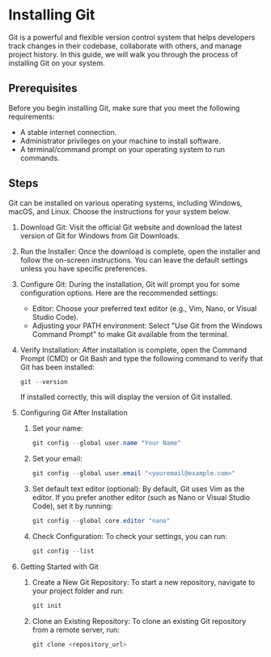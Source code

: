 # Installing Git

Git is a powerful and flexible version control system that helps developers track changes in their codebase, collaborate with others, and manage project history. In this guide, we will walk you through the process of installing Git on your system.

## Prerequisites

Before you begin installing Git, make sure that you meet the following requirements:

- A stable internet connection.
- Administrator privileges on your machine to install software.
- A terminal/command prompt on your operating system to run commands.

## Steps

Git can be installed on various operating systems, including Windows, macOS, and Linux. Choose the instructions for your system below.

1. Download Git:
    Visit the official Git website and download the latest version of Git for Windows from Git Downloads.
2. Run the Installer:
    Once the download is complete, open the installer and follow the on-screen instructions. You can leave the default settings unless you have specific preferences.
3. Configure Git:
    During the installation, Git will prompt you for some configuration options. Here are the recommended settings:
    - Editor: Choose your preferred text editor (e.g., Vim, Nano, or Visual Studio Code).
    - Adjusting your PATH environment: Select "Use Git from the Windows Command Prompt" to make Git available from the terminal.
4. Verify Installation:
    After installation is complete, open the Command Prompt (CMD) or Git Bash and type the following command to verify that Git has been installed:

    ```powershell
    git --version
    ```

    If installed correctly, this will display the version of Git installed.

5. Configuring Git After Installation
    1. Set your name:

        ```powershell
        git config --global user.name "Your Name"
        ```

    2. Set your email:

        ```powershell
        git config --global user.email "<youremail@example.com>"
        ```

    3. Set default text editor (optional): By default, Git uses Vim as the editor. If you prefer another editor (such as Nano or Visual Studio Code), set it by running:

        ```powershell
        git config --global core.editor "nano"
        ```

    4. Check Configuration: To check your settings, you can run:

        ```powershell
        git config --list
        ```

6. Getting Started with Git
    1. Create a New Git Repository: To start a new repository, navigate to your project folder and run:

        ```powershell
        git init
        ```

    2. Clone an Existing Repository: To clone an existing Git repository from a remote server, run:

        ```powershell
        git clone <repository_url>
        ```
